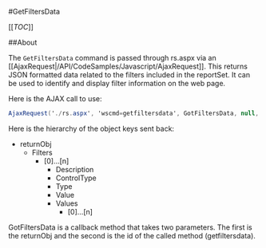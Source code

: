 #GetFiltersData

[[_TOC_]]

##About

The ``GetFiltersData`` command is passed through rs.aspx via an [[AjaxRequest|/API/CodeSamples/Javascript/AjaxRequest]]. This returns JSON formatted data related to the filters included in the reportSet. It can be used to identify and display filter information on the web page. 

Here is the AJAX call to use:

```csharp
AjaxRequest('./rs.aspx', 'wscmd=getfiltersdata', GotFiltersData, null, 'getfiltersdata');
```

Here is the hierarchy of the object keys sent back:

* returnObj
  * Filters
    * [0]...[n]
      * Description
      * ControlType
      * Type
      * Value
      * Values
        * [0]...[n]

GotFiltersData is a callback method that takes two parameters. The first is the returnObj and the second is the id of the called method (getfiltersdata).